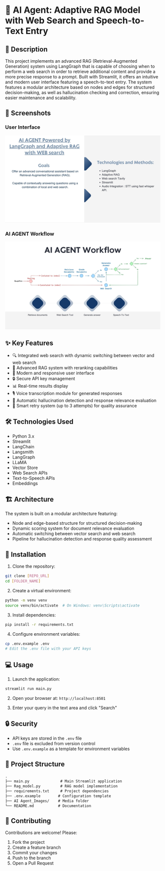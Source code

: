 # 🤖 AI Agent: Adaptive RAG Model with Web Search and Speech-to-Text Entry

## 📝 Description
This project implements an advanced RAG (Retrieval-Augmented Generation) system using LangGraph that is capable of choosing when to perform a web search in order to retrieve additional content and provide a more precise response to a prompt. Built with Streamlit, it offers an intuitive and modern user interface featuring a speech-to-text entry. The system features a modular architecture based on nodes and edges for structured decision-making, as well as hallucination checking and correction, ensuring easier maintenance and scalability.


## 📸 Screenshots
### User Interface
![User Interface](AI%20Agent_Images/1.jpg)

### AI AGENT Workflow
![Search Results](AI%20Agent_Images/2.jpg)

## ✨ Key Features
- 🔍 Integrated web search with dynamic switching between vector and web search
- 🧠 Advanced RAG system with reranking capabilities
- 🎨 Modern and responsive user interface
- 🔒 Secure API key management
- 📊 Real-time results display
- 🎙️ Voice transcription module for generated responses
- 🔄 Automatic hallucination detection and response relevance evaluation
- 🔁 Smart retry system (up to 3 attempts) for quality assurance

## 🛠️ Technologies Used
- Python 3.x
- Streamlit
- LangChain
- Langsmith
- LangGraph
- LLaMA
- Vector Store
- Web Search APIs
- Text-to-Speech APIs
- Embeddings

## 🏗️ Architecture
The system is built on a modular architecture featuring:
- Node and edge-based structure for structured decision-making
- Dynamic scoring system for document relevance evaluation
- Automatic switching between vector search and web search
- Pipeline for hallucination detection and response quality assessment

## 🚀 Installation

1. Clone the repository:
```bash
git clone [REPO_URL]
cd [FOLDER_NAME]
```

2. Create a virtual environment:
```bash
python -m venv venv
source venv/bin/activate  # On Windows: venv\Scripts\activate
```

3. Install dependencies:
```bash
pip install -r requirements.txt
```

4. Configure environment variables:
```bash
cp .env.example .env
# Edit the .env file with your API keys
```

## 💻 Usage

1. Launch the application:
```bash
streamlit run main.py
```

2. Open your browser at: `http://localhost:8501`

3. Enter your query in the text area and click "Search"

## 🔒 Security
- API keys are stored in the `.env` file
- `.env` file is excluded from version control
- Use `.env.example` as a template for environment variables

## 📁 Project Structure
```
.
├── main.py              # Main Streamlit application
├── Rag_model.py         # RAG model implementation
├── requirements.txt     # Project dependencies
├── .env.example        # Configuration template
├── AI Agent_Images/    # Media folder
└── README.md           # Documentation
```

## 🤝 Contributing
Contributions are welcome! Please:
1. Fork the project
2. Create a feature branch
3. Commit your changes
4. Push to the branch
5. Open a Pull Request



